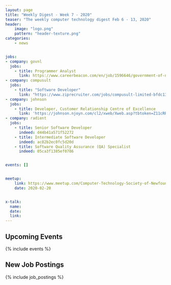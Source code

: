 ```yaml
---
layout: page
title: "Weekly Digest - Week 7 - 2020"
teaser: "The weekly computer technology digest Feb 6 - 13, 2020"
header:
    image: "logo.png"
    pattern: "header-texture.png"
categories:
    - news


jobs:
- company: govnl
  jobs:
    - title: Programmer Analyst
      link: https://www.careerbeacon.com/en/job/1596646/government-of-newfoundland-and-labrador/programmer-analyst/st-john-s
- company: compusult
  jobs:
    - title: "Software Developer"
      link: "https://www.ziprecruiter.com/jobs/compusult-limited-bfdc1320/software-developer-d9084894"
- company: johnson
  jobs:
    - title: Developer, Customer Relationship Centre of Excellence
      link: 'https://johnson.njoyn.com/cl2/xweb/Xweb.asp?tbtoken=Z11cRRgXCG4BZ3F0MVRQCFo%2FBhVEcFEpd0hYUC4FExYrKkJqUEAYcWR3BwkbVhJaS3YqWA%3D%3D&chk=ZVpaShw%3D&page=jobdetails&JobID=J0220-0108&BRID=254248'
- company: radient
  jobs:
    - title: Senior Software Developer
      indeed: d44b41a571f52272
    - title: Intermediate Software Developer
      indeed: ac82b2ec0fc5d20d
    - title: Software Quality Assurance (QA) Specialist
      indeed: 05ca3f1385ef0786


events: []


meetup:
    link: https://www.meetup.com/Computer-Technology-Society-of-Newfoundland-and-Labrador/events/ddlmkrybcdbbc/
    date: 2020-02-20


x-talk:
  name:
  date:
  link:
---
```


## Upcoming Events
{% include events %}

## New Job Postings
{% include job_postings %}
